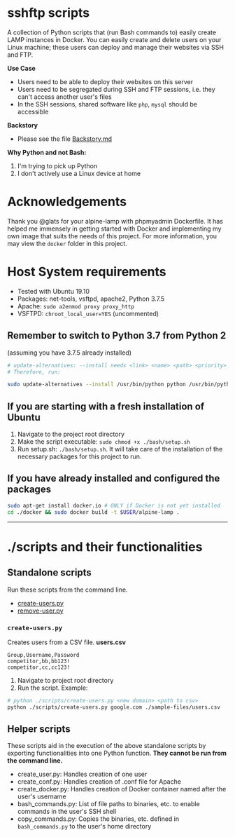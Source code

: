 # sshftp scripts
A collection of Python scripts that (run Bash commands to) easily create LAMP instances in Docker. You can easily create and delete users on your Linux machine; these users can deploy and manage their websites via SSH and FTP.

**Use Case**
- Users need to be able to deploy their websites on this server
- Users need to be segregated during SSH and FTP sessions, i.e. they can't access another user's files
- In the SSH sessions, shared software like `php`, `mysql` should be accessible

**Backstory**
- Please see the file [Backstory.md](/Backstory.md)

**Why Python and not Bash:** 
1) I'm trying to pick up Python
2) I don't actively use a Linux device at home

# Acknowledgements
Thank you @glats for your alpine-lamp with phpmyadmin Dockerfile. It has helped me immensely in getting started with Docker and implementing my own image that suits the needs of this project. For more information, you may view the `docker` folder in this project.

# Host System requirements
- Tested with Ubuntu 19.10
- Packages: net-tools, vsftpd, apache2, Python 3.7.5
- Apache: `sudo a2enmod proxy proxy_http`
- VSFTPD: `chroot_local_user=YES` (uncommented)

## Remember to switch to Python 3.7 from Python 2
(assuming you have 3.7.5 already installed)
```bash
# update-alternatives: --install needs <link> <name> <path> <priority>
# Therefore, run:

sudo update-alternatives --install /usr/bin/python python /usr/bin/python3 1
```

## If you are starting with a fresh installation of Ubuntu
1. Navigate to the project root directory
2. Make the script executable: `sudo chmod +x ./bash/setup.sh`
3. Run setup.sh: `./bash/setup.sh`.
It will take care of the installation of the necessary packages for this project to run.

## If you have already installed and configured the packages
```bash
sudo apt-get install docker.io # ONLY if Docker is not yet installed 
cd ./docker && sudo docker build -t $USER/alpine-lamp .
```

---

# ./scripts and their functionalities
## Standalone scripts
Run these scripts from the command line.
- [create-users.py](/#create-users.py)
- [remove-user.py](/#remove-user.py)

### `create-users.py`
Creates users from a CSV file.
**users.csv**
```
Group,Username,Password
competitor,bb,bb123!
competitor,cc,cc123!
```

1. Navigate to project root directory
2. Run the script. Example:
```bash
# python ./scripts/create-users.py <new domain> <path to csv>
python ./scripts/create-users.py google.com ./sample-files/users.csv
```

## Helper scripts
These scripts aid in the execution of the above standalone scripts by exporting functionalities into one Python function. **They cannot be run from the command line.**
- create_user.py: Handles creation of one user
- create_conf.py: Handles creation of .conf file for Apache
- create_docker.py: Handles creation of Docker container named after the user's username
- bash_commands.py: List of file paths to binaries, etc. to enable commands in the user's SSH shell
- copy_commands.py: Copies the binaries, etc. defined in `bash_commands.py` to the user's home directory
